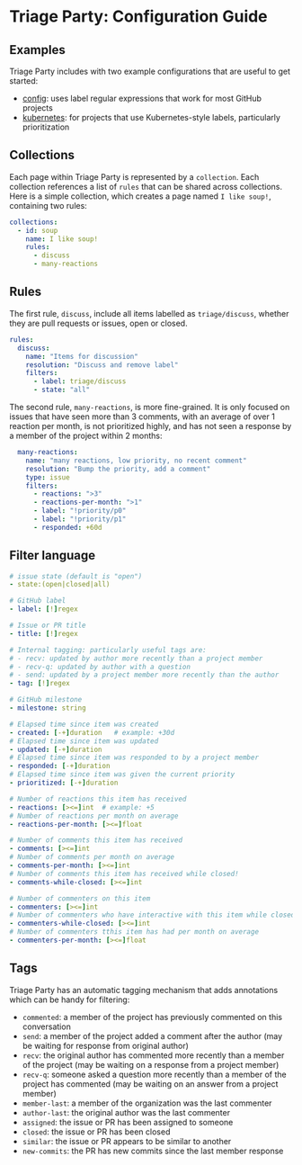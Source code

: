 # Triage Party: Configuration Guide

## Examples

Triage Party includes with two example configurations that are useful to get started:

* [config](../config/config.yaml): uses label regular expressions that work for most GitHub projects
* [kubernetes](../config/examples/kubernetes.yaml): for projects that use Kubernetes-style labels, particularly prioritization

## Collections

Each page within Triage Party is represented by a `collection`. Each collection references a list of `rules` that can be shared across collections. Here is a simple collection, which creates a page named `I like soup!`, containing two rules:

```yaml
collections:
  - id: soup
    name: I like soup!
    rules:
      - discuss
      - many-reactions
```

## Rules

The first rule, `discuss`, include all items labelled as `triage/discuss`, whether they are pull requests or issues, open or closed.

```yaml
rules:
  discuss:
    name: "Items for discussion"
    resolution: "Discuss and remove label"
    filters:
      - label: triage/discuss
      - state: "all"
```

The second rule, `many-reactions`, is more fine-grained. It is only focused on issues that have seen more than 3 comments, with an average of over 1 reaction per month, is not prioritized highly, and has not seen a response by a member of the project within 2 months:

``` yaml
  many-reactions:
    name: "many reactions, low priority, no recent comment"
    resolution: "Bump the priority, add a comment"
    type: issue
    filters:
      - reactions: ">3"
      - reactions-per-month: ">1"
      - label: "!priority/p0"
      - label: "!priority/p1"
      - responded: +60d
```

## Filter language

```yaml
# issue state (default is "open")
- state:(open|closed|all)

# GitHub label
- label: [!]regex

# Issue or PR title
- title: [!]regex

# Internal tagging: particularly useful tags are:
# - recv: updated by author more recently than a project member
# - recv-q: updated by author with a question
# - send: updated by a project member more recently than the author
- tag: [!]regex

# GitHub milestone
- milestone: string

# Elapsed time since item was created
- created: [-+]duration   # example: +30d
# Elapsed time since item was updated
- updated: [-+]duration
# Elapsed time since item was responded to by a project member
- responded: [-+]duration
# Elapsed time since item was given the current priority
- prioritized: [-+]duration

# Number of reactions this item has received
- reactions: [><=]int  # example: +5
# Number of reactions per month on average
- reactions-per-month: [><=]float

# Number of comments this item has received
- comments: [><=]int
# Number of comments per month on average
- comments-per-month: [><=]int
# Number of comments this item has received while closed!
- comments-while-closed: [><=]int

# Number of commenters on this item
- commenters: [><=]int
# Number of commenters who have interactive with this item while closed
- commenters-while-closed: [><=]int
# Number of commenters tthis item has had per month on average
- commenters-per-month: [><=]float
```

## Tags

Triage Party has an automatic tagging mechanism that adds annotations which can be handy for filtering:

* `commented`: a member of the project has previously commented on this conversation
* `send`: a member of the project added a comment after the author (may be waiting for response from original author)
* `recv`: the original author has commented more recently than a member of the project (may be waiting on a response from a project member)
* `recv-q`: someone asked a question more recently than a member of the project has commented (may be waiting on an answer from a project member)
* `member-last`: a member of the organization was the last commenter
* `author-last`: the original author was the last commenter
* `assigned`: the issue or PR has been assigned to someone
* `closed`: the issue or PR has been closed
* `similar`: the issue or PR appears to be similar to another
* `new-commits`: the PR has new commits since the last member response
